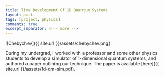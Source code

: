 ```yaml
---
title: Time Development Of 1D Quantum Systems
layout: post
tags: [project, physics]
comments: true
excerpt_separator: <!-- more -->
---
```


![Chebychev]({{ site.url }}/assets/chebychev.png)

During my undergrad, I worked with a professor and some other physics students to develop a simulator of 1-dimensional quantum systems, and authored a paper outlining our technique. The paper is available [here]({{ site.url }}/assets/1d-qm-sim.pdf).

<!-- more -->